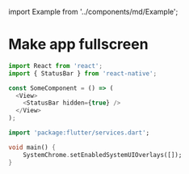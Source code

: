 import Example from '../components/md/Example';

# Make app fullscreen

<Example reactnative>

```js
import React from 'react';
import { StatusBar } from 'react-native';

const SomeComponent = () => (
  <View>
    <StatusBar hidden={true} />
  </View>
);
```

</Example>

<Example flutter>

```dart
import 'package:flutter/services.dart';

void main() {
    SystemChrome.setEnabledSystemUIOverlays([]);
}
```

</Example>
